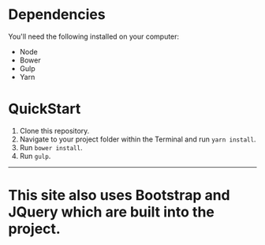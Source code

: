 # Dependencies
You'll need the following installed on your computer:

* Node
* Bower
* Gulp
* Yarn


# QuickStart

1. Clone this repository.
2. Navigate to your project folder within the Terminal and run `yarn install`.
3. Run `bower install`.
4. Run `gulp`.

---

# This site also uses Bootstrap and JQuery which are built into the project. 
